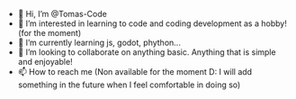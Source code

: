 - 👋 Hi, I’m @Tomas-Code
- 👀 I’m interested in learning to code and coding development as a hobby!(for the moment)
- 🌱 I’m currently learning js, godot, phython...
- 💞️ I’m looking to collaborate on anything basic. Anything that is simple and enjoyable!
- 📫 How to reach me (Non available for the moment D: I will add something in the future when I feel comfortable in doing so)

<!---
Tomas-Code/Tomas-Code is a ✨ special ✨ repository because its `README.md` (this file) appears on your GitHub profile.
You can click the Preview link to take a look at your changes.
--->
